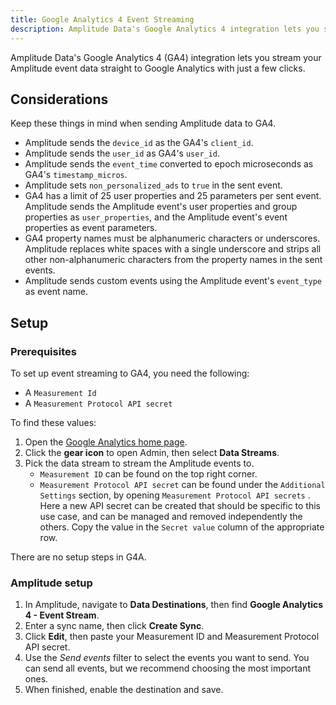 ```yaml
---
title: Google Analytics 4 Event Streaming
description: Amplitude Data's Google Analytics 4 integration lets you stream your Amplitude event data straight to Google Analytics with just a few clicks.
---
```


Amplitude Data's Google Analytics 4 (GA4) integration lets you stream your Amplitude event data straight to Google Analytics with just a few clicks.

## Considerations

Keep these things in mind when sending Amplitude data to GA4. 

- Amplitude sends the `device_id` as the GA4's `client_id`.
- Amplitude sends the `user_id` as GA4's `user_id`.
- Amplitude sends the `event_time` converted to epoch microseconds as GA4's `timestamp_micros`.
- Amplitude sets `non_personalized_ads` to `true` in the sent event.
- GA4 has a limit of 25 user properties and 25 parameters per sent event. Amplitude sends the Amplitude event's user properties and group properties as `user_properties`, and the Amplitude event's event properties as event parameters.
- GA4 property names must be alphanumeric characters or underscores. Amplitude replaces white spaces with a single underscore and strips all other non-alphanumeric characters from the property names in the sent events.
- Amplitude sends custom events using the Amplitude event's `event_type` as event name.

## Setup

### Prerequisites

To set up event streaming to GA4, you need the following: 

- A `Measurement Id` 
- A `Measurement Protocol API secret`

To find these values:

1. Open the [Google Analytics home page](https://analytics.google.com/analytics/web). 
2. Click the **gear icon** to open Admin, then select **Data Streams**. 
3. Pick the data stream to stream the Amplitude events to.
   - `Measurement ID` can be found on the top right corner.
   - `Measurement Protocol API secret` can be found under the `Additional Settings` section, by opening `Measurement Protocol API secrets` . Here a new API secret can be created that should be specific to this use case, and can be managed and removed independently the others. Copy the value in the `Secret value` column of the appropriate row.

There are no setup steps in G4A.

### Amplitude setup 

1. In Amplitude, navigate to **Data Destinations**, then find **Google Analytics 4 - Event Stream**.
2. Enter a sync name, then click **Create Sync**.
3. Click **Edit**, then paste your Measurement ID and Measurement Protocol API secret.
4. Use the _Send events_ filter to select the events you want to send. You can send all events, but we recommend choosing the most important ones.
5. When finished, enable the destination and save.
